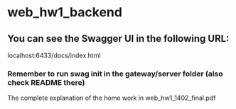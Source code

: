 # web_hw1_backend
## You can see the Swagger UI in the following URL:
localhost:6433/docs/index.html
### Remember to run swag init in the gateway/server folder (also check README there)
The complete explanation of the home work in web_hw1_1402_final.pdf
